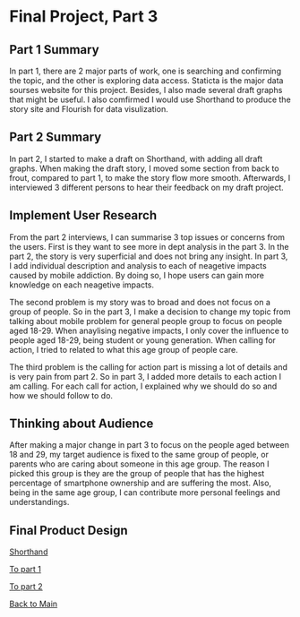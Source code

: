 # Final Project, Part 3

## Part 1 Summary
In part 1, there are 2 major parts of work, one is searching and confirming the topic, and the other is exploring data access. Staticta is the major data sourses website for this project. Besides, I also made several draft graphs that might be useful. I also comfirmed I would use Shorthand to produce the story site and Flourish for data visulization.

## Part 2 Summary
In part 2, I started to make a draft on Shorthand, with adding all draft graphs. When making the draft story, I moved some section from back to frout, compared to part 1, to make the story flow more smooth. Afterwards, I interviewed 3 different persons to hear their feedback on my draft project. 

## Implement User Research
From the part 2 interviews, I can summarise 3 top issues or concerns from the users. First is they want to see more in dept analysis in the part 3. In the part 2, the story is very superficial and does not bring any insight. In part 3, I add individual description and analysis to each of neagetive impacts caused by mobile addiction. By doing so, I hope users can gain more knowledge on each neagetive impacts. 

The second problem is my story was to broad and does not focus on a group of people. So in the part 3, I make a decision to change my topic from talking about mobile problem for general people group to focus on people aged 18-29. When anaylising negative impacts, I only cover the influence to people aged 18-29, being student or young generation. When calling for action, I tried to related to what this age group of people care.

The third problem is the calling for action part is missing a lot of details and is very pain from part 2. So in part 3, I added more details to each action I am calling. For each call for action, I explained why we should do so and how we should follow to do.


## Thinking about Audience 
After making a major change in part 3 to focus on the people aged between 18 and 29, my target audience is fixed to the same group of people, or parents who are caring about someone in this age group. The reason I picked this group is they are the group of people that has the highest percentage of smartphone ownership and are suffering the most. Also, being in the same age group, I can contribute more personal feelings and understandings. 

## Final Product Design
[Shorthand](https://carnegiemellon.shorthandstories.com/impact-of-smartphones-on-students-and-young-professionals/index.html)


[To part 1](/final_project_Eric_Wang_part.md)

[To part 2](final_project_Eric_Wang_part2.md)

[Back to Main](/README.md)
